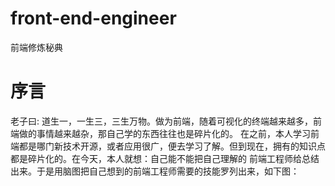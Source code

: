 # front-end-engineer
前端修炼秘典
# 序言
老子曰: 道生一，一生三，三生万物。做为前端，随着可视化的终端越来越多，前端做的事情越来越杂，那自己学的东西往往也是碎片化的。
在之前，本人学习前端都是哪门新技术开源，或者应用很广，便去学习了解。但到现在，拥有的知识点都是碎片化的。在今天，本人就想：自己能不能把自己理解的
前端工程师给总结出来。于是用脑图把自己想到的前端工程师需要的技能罗列出来，如下图：
